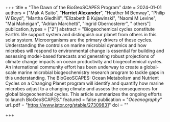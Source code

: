 +++
title = "The Dawn of the BioGeoSCAPES Program"
date = 2024-01-01
authors = ["Mak A Saito", "**Harriet Alexander**", "Heather M Benway", "Philip W Boyd", "Martha Gledhill", "Elizabeth B Kujawinski", "Naomi M Levine", "Mai Maheigan", "Adrian Marchetti", "Ingrid Obernosterer", " others"]
publication_types = ["2"]
abstract = "Biogeochemical cycles constitute Earth’s life support system and distinguish our planet from others in this solar system. Microorganisms are the primary drivers of these cycles. Understanding the controls on marine microbial dynamics and how microbes will respond to environmental change is essential for building and assessing model-based forecasts and generating robust projections of climate change impacts on ocean productivity and biogeochemical cycles. An international community effort has been underway to create a global-scale marine microbial biogeochemistry research program to tackle gaps in this understanding. The BioGeoSCAPES: Ocean Metabolism and Nutrient Cycles on a Changing Planet program will identify and quantify how marine microbes adjust to a changing climate and assess the consequences for global biogeochemical cycles. This article summarizes the ongoing efforts to launch BioGeoSCAPES."
featured = false
publication = "*Oceanography*"
url_pdf = "https://www.jstor.org/stable/27309831"
doi = ""

+++

